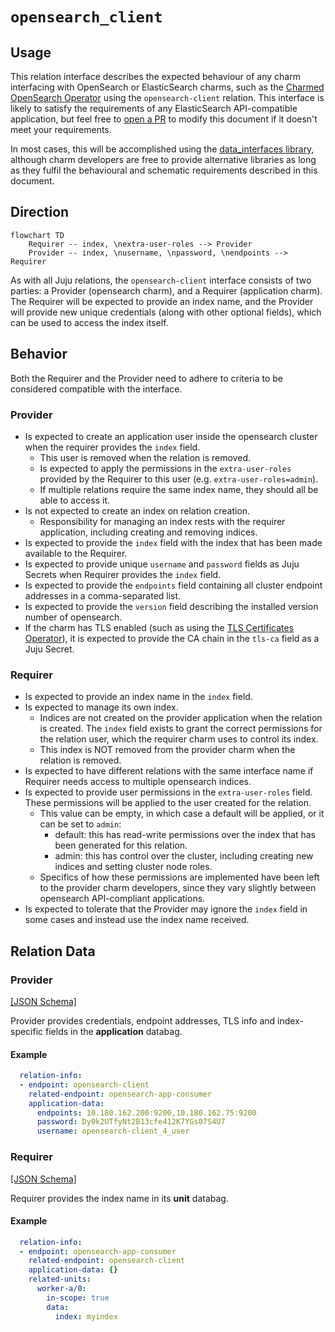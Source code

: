 # `opensearch_client`

## Usage

This relation interface describes the expected behaviour of any charm interfacing with OpenSearch or ElasticSearch charms, such as the [Charmed OpenSearch Operator](https://github.com/canonical/opensearch-operator) using the `opensearch-client` relation.  This interface is likely to satisfy the requirements of any ElasticSearch API-compatible application, but feel free to [open a PR](https://github.com/canonical/charm-relation-interfaces/pulls) to modify this document if it doesn't meet your requirements.

In most cases, this will be accomplished using the [data_interfaces library](https://github.com/canonical/data-platform-libs/blob/main/lib/charms/data_platform_libs/v0/data_interfaces.py), although charm developers are free to provide alternative libraries as long as they fulfil the behavioural and schematic requirements described in this document.

## Direction

```mermaid
flowchart TD
    Requirer -- index, \nextra-user-roles --> Provider
    Provider -- index, \nusername, \npassword, \nendpoints --> Requirer
```

As with all Juju relations, the `opensearch-client` interface consists of two parties: a Provider (opensearch charm), and a Requirer (application charm). The Requirer will be expected to provide an index name, and the Provider will provide new unique credentials (along with other optional fields), which can be used to access the index itself.

## Behavior

Both the Requirer and the Provider need to adhere to criteria to be considered compatible with the interface.

### Provider

- Is expected to create an application user inside the opensearch cluster when the requirer provides the `index` field.
  - This user is removed when the relation is removed.
  - Is expected to apply the permissions in the `extra-user-roles` provided by the Requirer to this user (e.g. `extra-user-roles=admin`).
  - If multiple relations require the same index name, they should all be able to access it.
- Is not expected to create an index on relation creation.
  - Responsibility for managing an index rests with the requirer application, including creating and removing indices.
- Is expected to provide the `index` field with the index that has been made available to the Requirer.
- Is expected to provide unique `username` and `password` fields as Juju Secrets when Requirer provides the `index` field.
- Is expected to provide the `endpoints` field containing all cluster endpoint addresses in a comma-separated list.
- Is expected to provide the `version` field describing the installed version number of opensearch.
- If the charm has TLS enabled (such as using the [TLS Certificates Operator](https://github.com/canonical/tls-certificates-operator)), it is expected to provide the CA chain in the `tls-ca` field as a Juju Secret.

### Requirer

- Is expected to provide an index name in the `index` field.
- Is expected to manage its own index.
  - Indices are not created on the provider application when the relation is created. The `index` field exists to grant the correct permissions for the relation user, which the requirer charm uses to control its index.
  - This index is NOT removed from the provider charm when the relation is removed.
- Is expected to have different relations with the same interface name if Requirer needs access to multiple opensearch indices.
- Is expected to provide user permissions in the `extra-user-roles` field. These permissions will be applied to the user created for the relation.
  - This value can be empty, in which case a default will be applied, or it can be set to `admin`:
    - default: this has read-write permissions over the index that has been generated for this relation.
    - admin: this has control over the cluster, including creating new indices and setting cluster node roles.
  - Specifics of how these permissions are implemented have been left to the provider charm developers, since they vary slightly between opensearch API-compliant applications.
- Is expected to tolerate that the Provider may ignore the `index` field in some cases and instead use the index name received.

## Relation Data

### Provider

[\[JSON Schema\]](./schemas/provider.json)

Provider provides credentials, endpoint addresses, TLS info and index-specific fields in the **application** databag.


#### Example
```yaml
  relation-info:
  - endpoint: opensearch-client
    related-endpoint: opensearch-app-consumer
    application-data:
      endpoints: 10.180.162.200:9200,10.180.162.75:9200
      password: Dy0k2UTfyNt2B13cfe412K7YGs07S4U7
      username: opensearch-client_4_user
```

### Requirer

[\[JSON Schema\]](./schemas/requirer.json)

Requirer provides the index name in its **unit** databag.

#### Example

```yaml
  relation-info:
  - endpoint: opensearch-app-consumer
    related-endpoint: opensearch-client
    application-data: {}
    related-units:
      worker-a/0:
        in-scope: true
        data:
          index: myindex
```
